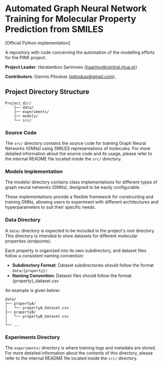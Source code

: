 # Automated Graph Neural Network Training for Molecular Property Prediction from SMILES


[Official Python implementation]

A repository with code concerning the automation of the modelling efforts for the PINK project.



**Project Leader**: 
Haralambos Sarimveis ([hsarimv@central.ntua.gr](mailto:hsarimv@central.ntua.gr))

**Contributors**: 
Giannis Pitoskas ([jpitoskas@gmail.com](mailto:jpitoskas@gmail.com)),
<!-- Giannis Savvas ([ioannis.savvas00@gmail.com](mailto:ioannis.savvas00@gmail.com)) -->


## Project Directory Structure

```
Project_dir/
    ├── data/
    ├── experiments/
    ├── models/
    └── src/
```


### Source Code
The `src/` directory contains the source code for training Graph Neural Networks (GNNs) using SMILES representations of molecules. For more detailed information about the source code and its usage, please refer to the internal README file located inside the `src/` directory.

### Models Implementation
The models/ directory contains class implementations for different types of graph neural networks (GNNs), designed to be easily configurable.

These implementations provide a flexible framework for constructing and training GNNs, allowing users to experiment with different architectures and hyperparameters to suit their specific needs.

### Data Directory
A `data/` directory is expected to be included in the project's root directory. This directory is intended to store datasets for different molecular properties (endpoints). 

Each property is organized into its own subdirectory, and dataset files follow a consistent naming convention:
- **Subdirectory Format**: Dataset subdirectories should follow the format `data/{property}/`
- **Naming Convention**: Dataset files should follow the format {property}_dataset.csv

An example is given below:

```
data/
├── propertyA/
│   └── propertyA_dataset.csv
├── propertyB/
│   └── propertyB_dataset.csv
│
└── ...
```

### Experiments Directory
The `experiments/` directory is where training logs and metadata are stored. For more detailed information about the contents of this directory, please refer to the internal README file located inside the `src/` directory.


<!-- In the notebooks/ directory, the naming convention for notebooks follows the pattern `{category}_[...].ipynb`, where `{category}` serves as a prefix indicating the corresponding data directory. The `[...]` represents any arbitrary suffix. An example is given below:

 -->
<!-- 
```
Project_dir/
│
├── notebooks/
│   ├── modellingA_[...].ipynb
│   ├── ...
│   └── other_notebook.ipynb
│
├── data/
│   ├── modellingA/
│   │   ├── data_file1.csv
│   │   ├── data_file2.csv
│   │   └── ...
│   ├── ...
│   └── other_data_dir/
│
└── ...
``` -->




